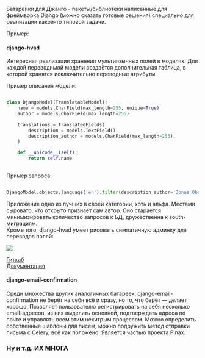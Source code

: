 
Батарейки для Джанго - пакеты/библиотеки написанные для фреймворка Django (можно сказать готовые решения) специально для реализации какой-то типовой задачи. 

Пример:

#### django-hvad

Интересная реализация хранения мультиязычных полей в моделях. Для каждой переводимой модели создаётся дополнительная таблица, в которой хранятся исключительно переводные атрибуты.  
  
Пример описания модели:  
  

```python

class DjangoModel(TranslatableModel):
    name = models.CharField(max_length=255, unique=True)
    author = models.CharField(max_length=255)

    translations = TranslatedFields(
        description = models.TextField(),
        description_author = models.CharField(max_length=255),
    )

    def __unicode__(self):
        return self.name
        
```

  
  
Пример запроса:  
  

```python

DjangoModel.objects.language('en').filter(description_author='Jonas Obrist')

```

  
  
Приложение одно из лучших в своей категории, хоть и альфа. Местами сыровато, что открыто признаёт сам автор. Оно старается минимизировать количество запросов к БД, дружественна к south-миграциям.  
Кроме того, django-hvad умеет рисовать симпатичную админку для переводов полей:  

![](https://habrastorage.org/r/w1560/storage2/560/7ac/ffe/5607acffe18d753e3fe1bb86c9b208a2.png)  
  
[Гитхаб](https://github.com/KristianOellegaard/django-hvad)  
[Документация](http://django-hvad.readthedocs.org/en/latest/index.html)

#### django-email-confirmation

Среди множества других аналогичных батареек, django-email-confirmation не берёт на себя всё и сразу, но то, что берёт — делает хорошо. Позволяет пользователю регистрировать на себя несколько email-адресов, из них выделить основной, подтверждать адреса по почте и управлять всем этим нехитрым процессом. Можно определить собственные шаблоны для писем, можно подружить метод отправки письма с Celery, всё как положено. Является частью проекта Pinax.

### Ну и т.д. ИХ МНОГА